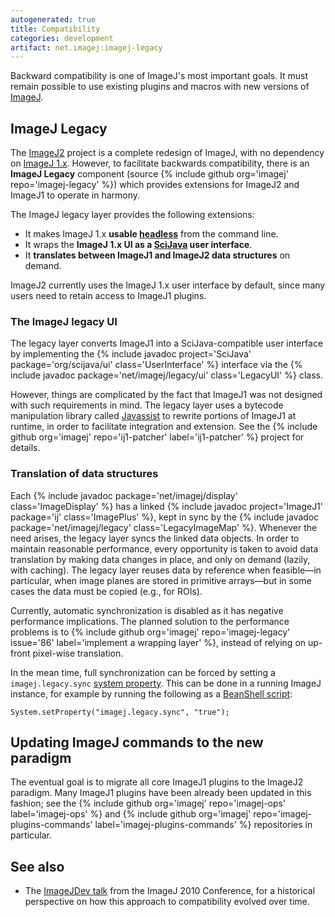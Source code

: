 ```yaml
---
autogenerated: true
title: Compatibility
categories: development
artifact: net.imagej:imagej-legacy
---
```


Backward compatibility is one of ImageJ's most important goals. It must remain possible to use existing plugins and macros with new versions of [ImageJ](/about).

## ImageJ Legacy

The [ImageJ2](/software/imagej2) project is a complete redesign of ImageJ, with no dependency on [ImageJ 1.x](/software/imagej1). However, to facilitate backwards compatibility, there is an **ImageJ Legacy** component (source {% include github org='imagej' repo='imagej-legacy' %}) which provides extensions for ImageJ2 and ImageJ1 to operate in harmony.

The ImageJ legacy layer provides the following extensions:

-   It makes ImageJ 1.x **usable [headless](/learn/headless)** from the command line.
-   It wraps the **ImageJ 1.x UI as a [SciJava](SciJava) user interface**.
-   It **translates between ImageJ1 and ImageJ2 data structures** on demand.

ImageJ2 currently uses the ImageJ 1.x user interface by default, since many users need to retain access to ImageJ1 plugins.

### The ImageJ legacy UI

The legacy layer converts ImageJ1 into a SciJava-compatible user interface by implementing the {% include javadoc project='SciJava' package='org/scijava/ui' class='UserInterface' %} interface via the {% include javadoc package='net/imagej/legacy/ui' class='LegacyUI' %} class.

However, things are complicated by the fact that ImageJ1 was not designed with such requirements in mind. The legacy layer uses a bytecode manipulation library called [Javassist](/develop/javassist) to rewrite portions of ImageJ1 at runtime, in order to facilitate integration and extension. See the {% include github org='imagej' repo='ij1-patcher' label='ij1-patcher' %} project for details.

### Translation of data structures

Each {% include javadoc package='net/imagej/display' class='ImageDisplay' %} has a linked {% include javadoc project='ImageJ1' package='ij' class='ImagePlus' %}, kept in sync by the {% include javadoc package='net/imagej/legacy' class='LegacyImageMap' %}. Whenever the need arises, the legacy layer syncs the linked data objects. In order to maintain reasonable performance, every opportunity is taken to avoid data translation by making data changes in place, and only on demand (lazily, with caching). The legacy layer reuses data by reference when feasible—in particular, when image planes are stored in primitive arrays—but in some cases the data must be copied (e.g., for ROIs).

Currently, automatic synchronization is disabled as it has negative performance implications. The planned solution to the performance problems is to {% include github org='imagej' repo='imagej-legacy' issue='86' label='implement a wrapping layer' %}, instead of relying on up-front pixel-wise translation.

In the mean time, full synchronization can be forced by setting a `imagej.legacy.sync` [system property](https://docs.oracle.com/javase/tutorial/essential/environment/sysprop.html). This can be done in a running ImageJ instance, for example by running the following as a [BeanShell script](/scripting/beanshell):

    System.setProperty("imagej.legacy.sync", "true");

## Updating ImageJ commands to the new paradigm

The eventual goal is to migrate all core ImageJ1 plugins to the ImageJ2 paradigm. Many ImageJ1 plugins have been already been updated in this fashion; see the {% include github org='imagej' repo='imagej-ops' label='imagej-ops' %} and {% include github org='imagej' repo='imagej-plugins-commands' label='imagej-plugins-commands' %} repositories in particular.

## See also

-   The [ImageJDev talk](http://conference.imagej.net/2010/curtis-rueden/2010-10-27-ImageJDev.pdf) from the ImageJ 2010 Conference, for a historical perspective on how this approach to compatibility evolved over time.
